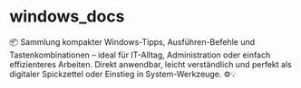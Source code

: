 # windows_docs
📦 Sammlung kompakter Windows-Tipps, Ausführen-Befehle und Tastenkombinationen – ideal für IT-Alltag, Administration oder einfach effizienteres Arbeiten. Direkt anwendbar, leicht verständlich und perfekt als digitaler Spickzettel oder Einstieg in System-Werkzeuge. ⚙️💡
